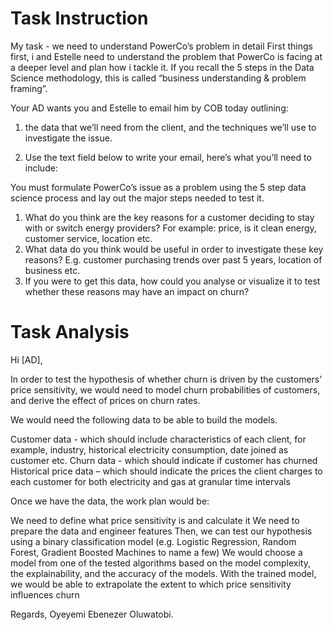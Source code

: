 # Task Instruction
My task - we need to understand PowerCo’s problem in detail
First things first, i and Estelle need to understand the problem that PowerCo is facing at a deeper level and plan how i tackle it. If you recall the 5 steps in the Data Science methodology, this is called “business understanding & problem framing”.

Your AD wants you and Estelle to email him by COB today outlining:

1. the data that we’ll need from the client, and
the techniques we’ll use to investigate the issue.

2. Use the text field below to write your email, here’s what you’ll need to include:

You must formulate PowerCo’s issue as a problem using the 5 step data science process and lay out the major steps needed to test it.

1. What do you think are the key reasons for a customer deciding to stay with or switch energy providers? For example: price, is it clean energy, customer service, location etc.
2. What data do you think would be useful in order to investigate these key reasons? E.g. customer purchasing trends over past 5 years, location of business etc.
3. If you were to get this data, how could you analyse or visualize it to test whether these reasons may have an impact on churn?

# Task Analysis
Hi [AD],

In order to test the hypothesis of whether churn is driven by the customers’ price sensitivity, we would need to model churn probabilities of customers, and derive the effect of prices on churn rates. 

We would need the following data to be able to build the models.

Customer data - which should include characteristics of each client, for example, industry, historical electricity consumption, date joined as customer etc.
Churn data - which should indicate if customer has churned
Historical price data – which should indicate the prices the client charges to each customer for both electricity and gas at granular time intervals

Once we have the data, the work plan would be:

We need to define what price sensitivity is and calculate it
We need to prepare the data and engineer features 
Then, we can test our hypothesis using a binary classification model (e.g. Logistic Regression, Random Forest, Gradient Boosted Machines to name a few)
We would choose a model from one of the tested algorithms based on the model complexity, the explainability, and the accuracy of the models.
With the trained model, we would be able to extrapolate the extent to which price sensitivity influences churn

Regards, Oyeyemi Ebenezer Oluwatobi.